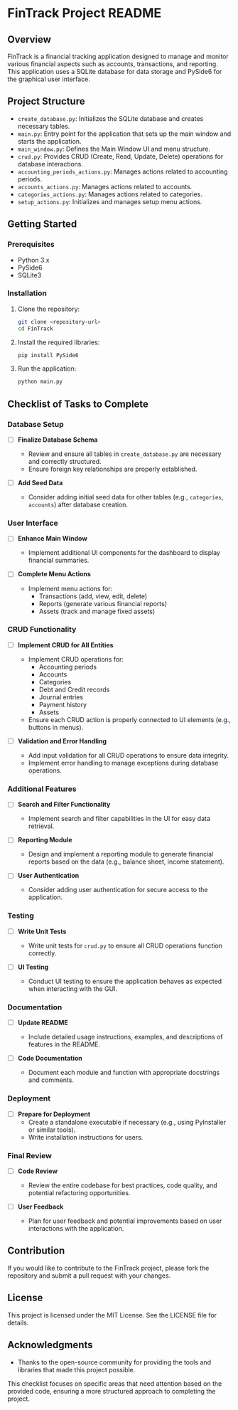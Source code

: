 # FinTrack Project README

## Overview
FinTrack is a financial tracking application designed to manage and monitor various financial aspects such as accounts, transactions, and reporting. This application uses a SQLite database for data storage and PySide6 for the graphical user interface.

## Project Structure
- `create_database.py`: Initializes the SQLite database and creates necessary tables.
- `main.py`: Entry point for the application that sets up the main window and starts the application.
- `main_window.py`: Defines the Main Window UI and menu structure.
- `crud.py`: Provides CRUD (Create, Read, Update, Delete) operations for database interactions.
- `accounting_periods_actions.py`: Manages actions related to accounting periods.
- `accounts_actions.py`: Manages actions related to accounts.
- `categories_actions.py`: Manages actions related to categories.
- `setup_actions.py`: Initializes and manages setup menu actions.

## Getting Started

### Prerequisites
- Python 3.x
- PySide6
- SQLite3

### Installation
1. Clone the repository:
    ```bash
    git clone <repository-url>
    cd FinTrack
    ```
2. Install the required libraries:
    ```bash
    pip install PySide6
    ```

3. Run the application:
    ```bash
    python main.py
    ```

## Checklist of Tasks to Complete

### Database Setup
- [ ] **Finalize Database Schema**
  - Review and ensure all tables in `create_database.py` are necessary and correctly structured.
  - Ensure foreign key relationships are properly established.

- [ ] **Add Seed Data**
  - Consider adding initial seed data for other tables (e.g., `categories`, `accounts`) after database creation.

### User Interface
- [ ] **Enhance Main Window**
  - Implement additional UI components for the dashboard to display financial summaries.
  
- [ ] **Complete Menu Actions**
  - Implement menu actions for:
    - Transactions (add, view, edit, delete)
    - Reports (generate various financial reports)
    - Assets (track and manage fixed assets)

### CRUD Functionality
- [ ] **Implement CRUD for All Entities**
  - Implement CRUD operations for:
    - Accounting periods
    - Accounts
    - Categories
    - Debt and Credit records
    - Journal entries
    - Payment history
    - Assets
  - Ensure each CRUD action is properly connected to UI elements (e.g., buttons in menus).

- [ ] **Validation and Error Handling**
  - Add input validation for all CRUD operations to ensure data integrity.
  - Implement error handling to manage exceptions during database operations.

### Additional Features
- [ ] **Search and Filter Functionality**
  - Implement search and filter capabilities in the UI for easy data retrieval.

- [ ] **Reporting Module**
  - Design and implement a reporting module to generate financial reports based on the data (e.g., balance sheet, income statement).

- [ ] **User Authentication**
  - Consider adding user authentication for secure access to the application.

### Testing
- [ ] **Write Unit Tests**
  - Write unit tests for `crud.py` to ensure all CRUD operations function correctly.

- [ ] **UI Testing**
  - Conduct UI testing to ensure the application behaves as expected when interacting with the GUI.

### Documentation
- [ ] **Update README**
  - Include detailed usage instructions, examples, and descriptions of features in the README.

- [ ] **Code Documentation**
  - Document each module and function with appropriate docstrings and comments.

### Deployment
- [ ] **Prepare for Deployment**
  - Create a standalone executable if necessary (e.g., using PyInstaller or similar tools).
  - Write installation instructions for users.

### Final Review
- [ ] **Code Review**
  - Review the entire codebase for best practices, code quality, and potential refactoring opportunities.

- [ ] **User Feedback**
  - Plan for user feedback and potential improvements based on user interactions with the application.

## Contribution
If you would like to contribute to the FinTrack project, please fork the repository and submit a pull request with your changes. 

## License
This project is licensed under the MIT License. See the LICENSE file for details.

## Acknowledgments
- Thanks to the open-source community for providing the tools and libraries that made this project possible. 

This checklist focuses on specific areas that need attention based on the provided code, ensuring a more structured approach to completing the project.
